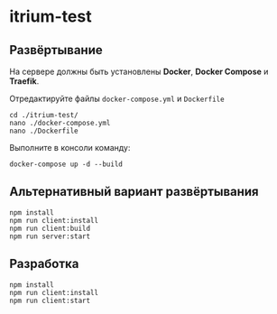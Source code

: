 # itrium-test
    
## Развёртывание
    
На сервере должны быть установлены **Docker**, **Docker Compose** и **Traefik**.

Отредактируйте файлы `docker-compose.yml` и `Dockerfile`

    cd ./itrium-test/
    nano ./docker-compose.yml
    nano ./Dockerfile

Выполните в консоли команду:
    
    docker-compose up -d --build
    
## Альтернативный вариант развёртывания

    npm install
    npm run client:install
    npm run client:build
    npm run server:start
    
## Разработка

    npm install
    npm run client:install      
    npm run client:start 